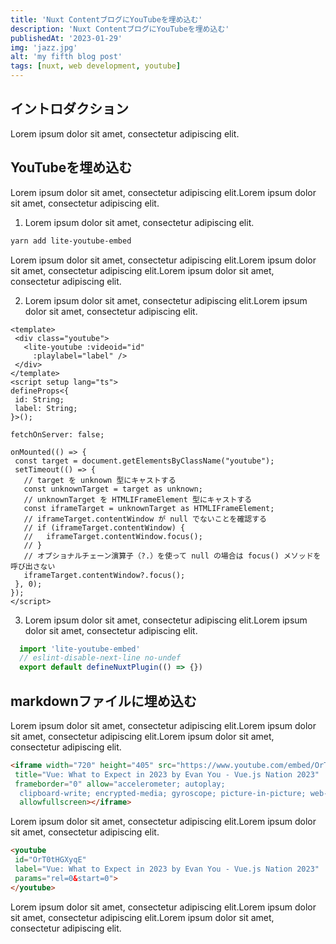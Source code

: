 ```yaml
---
title: 'Nuxt ContentブログにYouTubeを埋め込む'
description: 'Nuxt ContentブログにYouTubeを埋め込む'
publishedAt: '2023-01-29'
img: 'jazz.jpg'
alt: 'my fifth blog post'
tags: [nuxt, web development, youtube]
---
```


<lite-youtube videoid="OrT0tHGXyqE" playlabel="Vue: What to Expect in 2023 by Evan You - Vue.js Nation 2023"  params="controls=0&start=10&end=30&modestbranding=2&rel=0&enablejsapi=1"></lite-youtube>

## イントロダクション
Lorem ipsum dolor sit amet, consectetur adipiscing elit.

## YouTubeを埋め込む

Lorem ipsum dolor sit amet, consectetur adipiscing elit.Lorem ipsum dolor sit amet, consectetur adipiscing elit.

1. Lorem ipsum dolor sit amet, consectetur adipiscing elit.

```bash
yarn add lite-youtube-embed
```

   Lorem ipsum dolor sit amet, consectetur adipiscing elit.Lorem ipsum dolor sit amet, consectetur adipiscing elit.Lorem ipsum dolor sit amet, consectetur adipiscing elit.

2. Lorem ipsum dolor sit amet, consectetur adipiscing elit.Lorem ipsum dolor sit amet, consectetur adipiscing elit.

 ```vue[components/Youtube.vue]{2-5}
<template>
  <div class="youtube">
    <lite-youtube :videoid="id"
      :playlabel="label" />
  </div>
</template>
<script setup lang="ts">
defineProps<{
  id: String;
  label: String;
}>();

fetchOnServer: false;

onMounted(() => {
  const target = document.getElementsByClassName("youtube");
  setTimeout(() => {
    // target を unknown 型にキャストする
    const unknownTarget = target as unknown;
    // unknownTarget を HTMLIFrameElement 型にキャストする
    const iframeTarget = unknownTarget as HTMLIFrameElement;
    // iframeTarget.contentWindow が null でないことを確認する
    // if (iframeTarget.contentWindow) {
    //   iframeTarget.contentWindow.focus();
    // }
    // オプショナルチェーン演算子（?.）を使って null の場合は focus() メソッドを呼び出さない
    iframeTarget.contentWindow?.focus();
  }, 0);
});
</script>
 ```

3. Lorem ipsum dolor sit amet, consectetur adipiscing elit.Lorem ipsum dolor sit amet, consectetur adipiscing elit.

 ```ts [plugins/YouTube.client.ts]
   import 'lite-youtube-embed'
   // eslint-disable-next-line no-undef
   export default defineNuxtPlugin(() => {})

 ```

## markdownファイルに埋め込む

Lorem ipsum dolor sit amet, consectetur adipiscing elit.Lorem ipsum dolor sit amet, consectetur adipiscing elit.Lorem ipsum dolor sit amet, consectetur adipiscing elit.

```html
<iframe width="720" height="405" src="https://www.youtube.com/embed/OrT0tHGXyqE"
 title="Vue: What to Expect in 2023 by Evan You - Vue.js Nation 2023"
 frameborder="0" allow="accelerometer; autoplay;
  clipboard-write; encrypted-media; gyroscope; picture-in-picture; web-share"
  allowfullscreen></iframe>

 ```

Lorem ipsum dolor sit amet, consectetur adipiscing elit.Lorem ipsum dolor sit amet, consectetur adipiscing elit.

```md
<youtube
 id="OrT0tHGXyqE"
 label="Vue: What to Expect in 2023 by Evan You - Vue.js Nation 2023"
 params="rel=0&start=0">
</youtube>
```

Lorem ipsum dolor sit amet, consectetur adipiscing elit.Lorem ipsum dolor sit amet, consectetur adipiscing elit.Lorem ipsum dolor sit amet, consectetur adipiscing elit.

